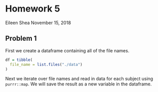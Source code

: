 Homework 5
================
Eileen Shea
November 15, 2018

## Problem 1

First we create a dataframe containing all of the file names.

``` r
df = tibble(
  file_name = list.files("./data")
)
```

Next we iterate over file names and read in data for each subject using
`purrr::map`. We will save the result as a new variable in the
dataframe.
